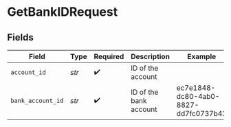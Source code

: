 # GetBankIDRequest


## Fields

| Field                                | Type                                 | Required                             | Description                          | Example                              |
| ------------------------------------ | ------------------------------------ | ------------------------------------ | ------------------------------------ | ------------------------------------ |
| `account_id`                         | *str*                                | :heavy_check_mark:                   | ID of the account                    |                                      |
| `bank_account_id`                    | *str*                                | :heavy_check_mark:                   | ID of the bank account               | ec7e1848-dc80-4ab0-8827-dd7fc0737b43 |